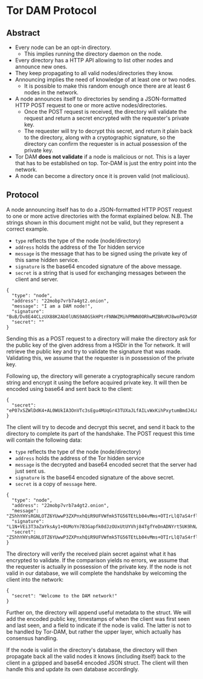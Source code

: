 Tor DAM Protocol
================

Abstract
--------

* Every node can be an opt-in directory.
  * This implies running the directory daemon on the node.
* Every directory has a HTTP API allowing to list other nodes and
  announce new ones.
* They keep propagating to all valid nodes/directories they know.
* Announcing implies the need of knowledge of at least one or two nodes.
  * It is possible to make this random enough once there are at least 6
    nodes in the network.
* A node announces itself to directories by sending a JSON-formatted
  HTTP POST request to one or more active nodes/directories.
  * Once the POST request is received, the directory will validate the
    request and return a secret encrypted with the requester's private
	key.
  * The requester will try to decrypt this secret, and return it plain
    back to the directory, along with a cryptographic signature, so the
	directory can confirm the requester is in actual possession of the
	private key.
* Tor DAM **does not validate** if a node is malicious or not. This is
  a layer that has to be established on top. Tor-DAM is just the entry
  point into the network.
* A node can become a directory once it is proven valid (not malicious).


Protocol
--------

A node announcing itself has to do a JSON-formatted HTTP POST request
to one or more active directories with the format explained below.
N.B. The strings shown in this document might not be valid, but they
represent a correct example.

* `type` reflects the type of the node (node/directory)
* `address` holds the address of the Tor hidden service
* `message` is the message that has to be signed using the private key
  of this same hidden service.
* `signature` is the base64 encoded signature of the above message.
* `secret` is a string that is used for exchanging messages between
  the client and server.


```
{
  "type": "node",
  "address": "22mobp7vrb7a4gt2.onion",
  "message": "I am a DAM node!",
  "signature": "BuB/Dv8E44CLzUX88K2Ab0lUNS9A0GSkHPtrFNNWZMihPMWN0ORhwMZBRnMJ8woPO3wSONBvEvaCXA2hvsVrUJTa+hnevQNyQXCRhdTVVuVXEpjyFzkMamxb6InrGqbsGGkEUqGMSr9aaQ85N02MMrM6T6JuyqSSssFg2xuO+P4=",
  "secret": ""
}
```

Sending this as a POST request to a directory will make the directory
ask for the public key of the given address from a HSDir in the Tor
network. It will retrieve the public key and try to validate the
signature that was made. Validating this, we assume that the requester
is in possession of the private key.

Following up, the directory will generate a cryptographically secure
random string and encrypt it using the before acquired private key. It
will then be encoded using base64 and sent back to the client:


```
{
  "secret": "eP07xSZWlDdK4+AL0WUkIA3OnVTc3sEgu4MUqGr43TUXaJLfAILvWxKihPxytumBmdJ4LC45LsrdDuhmUSmZZMJxxiLmB4Gf3zoWa1DmStdc147VsGpexY05jaJUZlbmG0kkTFdPmdcKNbis5xfRn8Duo1e5bOPj41lIopwiil0="
}
```

The client will try to decode and decrypt this secret, and send it back
to the directory to complete its part of the handshake. The POST request
this time will contain the following data:
* `type` reflects the type of the node (node/directory)
* `address` holds the address of the Tor hidden service
* `message` is the decrypted and base64 encoded secret that the server
  had just sent us.
* `signature` is the base64 encoded signature of the above secret.
* `secret` is a copy of `message` here.


```
{
  "type": "node",
  "address": "22mobp7vrb7a4gt2.onion",
  "message": "ZShhYHYsRGNLOTZ6YUwwP3ZXPnxhQiR9UFVWfmk5TG56TEtLb04vMms+OTIrLlQ7aS4rflR3V041RG5Je0tnYw==",
  "signature": "L1N+VEi3T3aZaYksAy1+0UMoYn7B3Gapfk0dJzOUxUtUYVhj84TgfYeDnADNYrt5UK9hN/lCTIhsM6zPO7mSjQI43l3dKvMIikqQDwNey/XaokyPI4/oKrMoGQnu8E8UmHmI1pFvwdO5EQQaKbi90qWNj93KB/NlTwqD9Ir4blY=",
  "secret": "ZShhYHYsRGNLOTZ6YUwwP3ZXPnxhQiR9UFVWfmk5TG56TEtLb04vMms+OTIrLlQ7aS4rflR3V041RG5Je0tnYw=="
}
```

The directory will verify the received plain secret against what it has
encrypted to validate. If the comparison yields no errors, we assume
that the requester is actually in possession of the private key. If the
node is not valid in our database, we will complete the handshake by
welcoming the client into the network:


```
{
  "secret": "Welcome to the DAM network!"
}
```

Further on, the directory will append useful metadata to the struct.
We will add the encoded public key, timestamps of when the client was
first seen and last seen, and a field to indicate if the node is valid.
The latter is not to be handled by Tor-DAM, but rather the upper layer,
which actually has consensus handling.

If the node is valid in the directory's database, the directory will
then propagate back all the valid nodes it knows (including itself) back
to the client in a gzipped and base64 encoded JSON struct. The client
will then handle this and update its own database accordingly.
